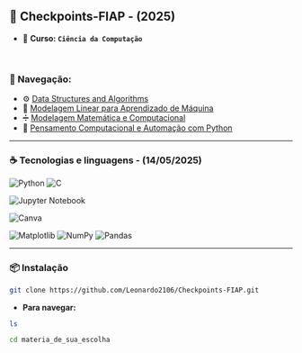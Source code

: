 ## 🎇 Checkpoints-FIAP - (2025)

- 🚀 **Curso: `Ciência da Computação`** 

<br>

### 🧭 Navegação:
- ⚙️ [Data Structures and Algorithms](https://github.com/Leonardo2106/Checkpoints-FIAP/tree/main/data_structures_and_algorithms)
- 🤖 [Modelagem Linear para Aprendizado de Máquina](https://github.com/Leonardo2106/Checkpoints-FIAP/tree/main/modelagem_linear_para_aprendizado_de_maquina)
- ➗ [Modelagem Matemática e Computacional](https://github.com/Leonardo2106/Checkpoints-FIAP/tree/main/modelagem_matematica_e_computacional)
- 🐍 [Pensamento Computacional e Automação com Python](https://github.com/Leonardo2106/Checkpoints-FIAP/tree/main/pensamento_computacional_e_automacao_com_python)

---

### ☕ Tecnologias e linguagens - (14/05/2025)
![Python](https://img.shields.io/badge/python-3670A0?style=for-the-badge&logo=python&logoColor=ffdd54)
![C](https://img.shields.io/badge/c-%2300599C.svg?style=for-the-badge&logo=c&logoColor=white)

![Jupyter Notebook](https://img.shields.io/badge/jupyter-%23FA0F00.svg?style=for-the-badge&logo=jupyter&logoColor=white)

![Canva](https://img.shields.io/badge/Canva-%2300C4CC.svg?style=for-the-badge&logo=Canva&logoColor=white)

![Matplotlib](https://img.shields.io/badge/Matplotlib-%23ffffff.svg?style=for-the-badge&logo=Matplotlib&logoColor=black)
![NumPy](https://img.shields.io/badge/numpy-%23013243.svg?style=for-the-badge&logo=numpy&logoColor=white)
![Pandas](https://img.shields.io/badge/pandas-%23150458.svg?style=for-the-badge&logo=pandas&logoColor=white)

---

### 📦 Instalação
```bash
git clone https://github.com/Leonardo2106/Checkpoints-FIAP.git
```

- **Para navegar:**
```bash
ls

cd materia_de_sua_escolha
```
